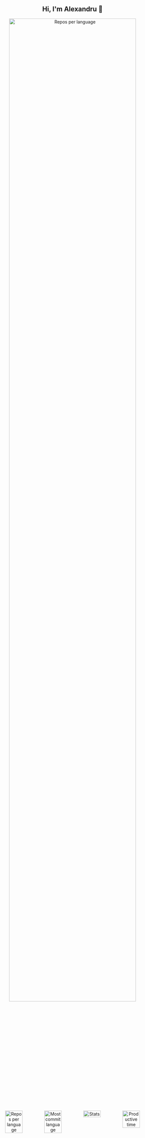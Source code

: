 <div align="center">

## Hi, I'm Alexandru 👋

 <img src="http://github-profile-summary-cards.vercel.app/api/cards/profile-details?username=IMunteanuAlexandru&theme=apprentice" alt="Repos per language" width="90%">

<div style="display: flex;">

  <img src="http://github-profile-summary-cards.vercel.app/api/cards/repos-per-language?username=IMunteanuAlexandru&theme=apprentice" alt="Repos per language" width="45%">
  
  <img src="http://github-profile-summary-cards.vercel.app/api/cards/most-commit-language?username=IMunteanuAlexandru&theme=apprentice" alt="Most commit language" width="45%">
  
  <img src="http://github-profile-summary-cards.vercel.app/api/cards/stats?username=IMunteanuAlexandru&theme=apprentice" alt="Stats" width="45%">
  
  <img src="http://github-profile-summary-cards.vercel.app/api/cards/productive-time?username=IMunteanuAlexandru&theme=apprentice&utcOffset=8" alt="Productive time" width="45%">

</div>

</div>
